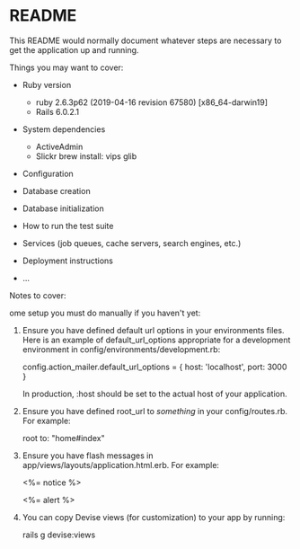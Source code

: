 # README

This README would normally document whatever steps are necessary to get the
application up and running.

Things you may want to cover:

* Ruby version
  - ruby 2.6.3p62 (2019-04-16 revision 67580) [x86_64-darwin19]
  - Rails 6.0.2.1
* System dependencies
  - ActiveAdmin
  - Slickr
  brew install:
    vips
    glib
* Configuration

* Database creation

* Database initialization

* How to run the test suite

* Services (job queues, cache servers, search engines, etc.)

* Deployment instructions

* ...




Notes to cover:

ome setup you must do manually if you haven't yet:

  1. Ensure you have defined default url options in your environments files. Here
     is an example of default_url_options appropriate for a development environment
     in config/environments/development.rb:

       config.action_mailer.default_url_options = { host: 'localhost', port: 3000 }

     In production, :host should be set to the actual host of your application.

  2. Ensure you have defined root_url to *something* in your config/routes.rb.
     For example:

       root to: "home#index"

  3. Ensure you have flash messages in app/views/layouts/application.html.erb.
     For example:

       <p class="notice"><%= notice %></p>
       <p class="alert"><%= alert %></p>

  4. You can copy Devise views (for customization) to your app by running:

       rails g devise:views